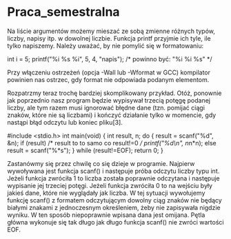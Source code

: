 # Praca_semestralna

Na liście argumentów możemy mieszać ze sobą zmienne różnych typów, liczby, napisy itp. w dowolnej liczbie. Funkcja printf przyjmie ich tyle, ile tylko napiszemy. Należy uważać, by nie pomylić się w formatowaniu:

  int i = 5;
  printf("%i %s %i", 5, 4, "napis"); /* powinno być: "%i %i %s" */

Przy włączeniu ostrzeżeń (opcja -Wall lub -Wformat w GCC) kompilator powinien nas ostrzec, gdy format nie odpowiada podanym elementom.


Rozpatrzmy teraz trochę bardziej skomplikowany przykład. Otóż, ponownie jak poprzednio nasz program będzie wypisywał trzecią potęgę podanej liczby, ale tym razem musi ignorować błędne dane (tzn. pomijać ciągi znaków, które nie są liczbami) i kończyć działanie tylko w momencie, gdy nastąpi błąd odczytu lub koniec pliku[3].

  #include <stdio.h>
  int main(void)
 {
   int result, n;
   do 
   {
     result = scanf("%d", &n);
     if (result) /* result to to samo co result!=0 */
       printf("%d\n", n*n*n);
     else
       result = scanf("%*s");
   } 
   while (result!=EOF);
   return 0;
 }
 
Zastanówmy się przez chwilę co się dzieje w programie. Najpierw wywoływana jest funkcja scanf() i następuje próba odczytu liczby typu int. Jeżeli funkcja zwróciła 1 to liczba została poprawnie odczytana i następuje wypisanie jej trzeciej potęgi. Jeżeli funkcja zwróciła 0 to na wejściu były jakieś dane, które nie wyglądały jak liczba. W tej sytuacji wywołujemy funkcję scanf() z formatem odczytującym dowolny ciąg znaków nie będący białymi znakami z jednoczesnym określeniem, żeby nie zapisywała nigdzie wyniku. W ten sposób niepoprawnie wpisana dana jest omijana. Pętla główna wykonuje się tak długo jak długo funkcja scanf() nie zwróci wartości EOF.
